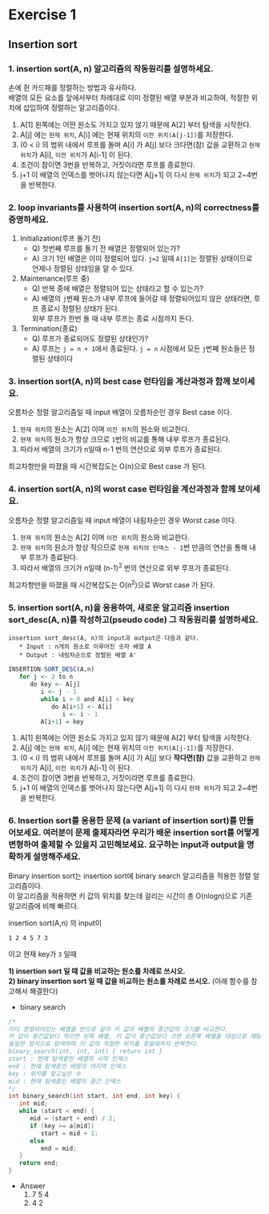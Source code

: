 # Exercise 1

## Insertion sort

### 1. insertion sort(A, n) 알고리즘의 작동원리를 설명하세요.
손에 쥔 카드패를 정렬하는 방법과 유사하다.  
배열의 모든 요소를 앞에서부터 차례대로 이미 정렬된 배열 부분과 비교하여, 적절한 위치에 삽입하여 정렬하는 알고리즘이다.

   1. A[1] 왼쪽에는 어떤 원소도 가지고 있지 않기 때문에 A[2] 부터 탐색을 시작한다.
   2. A[j] 에는 `현재 위치`, A[i] 에는 현재 위치의 `이전 위치(A[j-1])`를 저장한다.
   3. (0 < i) 의 범위 내에서 루프를 돌며 A[i] 가 A[j] 보다 크다면(참) 값을 교환하고 `현재 위치`가 A[i], `이전 위치`가 A[i-1] 이 된다.
   4. 조건이 참이면 3번을 반복하고, 거짓이라면 루프를 종료한다.
   5. j+1 이 배열의 인덱스를 벗어나지 않는다면 A[j+1] 이 다시 `현재 위치`가 되고 2~4번을 반복한다.

### 2. loop invariants를 사용하여 insertion sort(A, n)의 correctness를 증명하세요.
   1. Initialization(루프 돌기 전)
      * Q) 첫번째 루프를 돌기 전 배열은 정렬되어 있는가?
      * A) 크기 1인 배열은 이미 정렬되어 있다. `j=2` 일때 `A[1]`는 정렬된 상태이므로 언제나 정렬된 상태임을 알 수 있다.
   2. Maintenance(루프 중)
      * Q) 반복 중에 배열은 정렬되어 있는 상태라고 할 수 있는가?
      * A) 배열의 `j`번째 원소가 내부 루프에 들어갈 때 정렬되어있지 않은 상태라면, 루프 종료시 정렬된 상태가 된다.  
           외부 루프가 한번 돌 때 내부 루프는 종료 시점까지 돈다.
   3. Termination(종료)
      * Q) 루프가 종료되어도 정렬된 상태인가?
      * A) 루프는 `j = n + 1`에서 종료된다. `j = n` 시점에서 모든 `j`번째 원소들은 정렬된 상태이다

### 3. insertion sort(A, n)의 best case 런타임을 계산과정과 함께 보이세요.
오름차순 정렬 알고리즘일 때 input 배열이 오름차순인 경우 Best case 이다.
   1. `현재 위치`의 원소는 A[2] 이며 `이전 위치`의 원소와 비교한다.
   2. `현재 위치`의 원소가 항상 크므로 `1`번의 비교를 통해 내부 루프가 종료된다.
   3. 따라서 배열의 크기가 n일때 n-1 번의 연산으로 외부 루프가 종료된다.

최고차항만을 따졌을 때 시간복잡도는 O(n)으로 Best case 가 된다.
   

### 4. insertion sort(A, n)의 worst case 런타임을 계산과정과 함께 보이세요.
오름차순 정렬 알고리즘일 때 input 배열이 내림차순인 경우 Worst case 이다.
   1. `현재 위치`의 원소는 A[2] 이며 `이전 위치`의 원소와 비교한다.
   2. `현재 위치`의 원소가 항상 작으므로 `현재 위치의 인덱스 - 1`번 만큼의 연산을 통해 내부 루프가 종료된다.
   3. 따라서 배열의 크기가 n일때 (n-1)<sup>2</sup> 번의 연산으로 외부 루프가 종료된다.

최고차항만을 따졌을 때 시간복잡도는 O(n<sup>2</sup>)으로 Worst case 가 된다.

### 5. insertion sort(A, n)을 응용하여, 새로운 알고리즘 insertion sort_desc(A, n)를 작성하고(pseudo code) 그 작동원리를 설명하세요. 
```
insertion sort_desc(A, n)의 input과 output은 다음과 같다.
   * Input : n개의 원소로 이루어진 숫자 배열 A
   * Output : 내림차순으로 정렬된 배열 A'
```

```.r
INSERTION-SORT_DESC(A,n)
   for j <- 2 to n
      do key <- A[j]
         i <- j - 1
         while i > 0 and A[i] < key
            do A[i+1] <- A[i]
               i <- i - 1
         A[i+1] = key
```

   1. A[1] 왼쪽에는 어떤 원소도 가지고 있지 않기 때문에 A[2] 부터 탐색을 시작한다.
   2. A[j] 에는 `현재 위치`, A[i] 에는 현재 위치의 `이전 위치(A[j-1])`를 저장한다.
   3. (0 < i) 의 범위 내에서 루프를 돌며 A[i] 가 A[j] 보다 <b>작다면(참)</b> 값을 교환하고 `현재 위치`가 A[i], `이전 위치`가 A[i-1] 이 된다.
   4. 조건이 참이면 3번을 반복하고, 거짓이라면 루프를 종료한다.
   5. j+1 이 배열의 인덱스를 벗어나지 않는다면 A[j+1] 이 다시 `현재 위치`가 되고 2~4번을 반복한다.

### 6. Insertion sort를 응용한 문제 (a variant of insertion sort)를 만들어보세요. 여러분이 문제 출제자라면 우리가 배운 insertion sort를 어떻게 변형하여 출제할 수 있을지 고민해보세요. 요구하는 input과 output을 명확하게 설명해주세요.

Binary insertion sort는 insertion sort에 binary search 알고리즘을 적용한 정렬 알고리즘이다.  
이 알고리즘을 적용하면 키 값의 위치를 찾는데 걸리는 시간이 총 O(nlogn)으로 기존 알고리즘에 비해 빠르다.  

insertion sort(A,n) 의 input이
```
1 2 4 5 7 3
```
이고 현재 key가 `3` 일때

<b>1) insertion sort 일 때 값을 비교하는 원소를 차례로 쓰시오.</b>  
<b>2) binary insertion sort 일 때 값을 비교하는 원소를 차례로 쓰시오.</b> (아래 함수를 참고해서 해결한다)

* binary search
```.c
/*
이미 정렬되어있는 배열을 반으로 잘라 키 값과 배열의 중간값의 크기를 비교한다.  
키 값이 중간값보다 작으면 왼쪽 배열, 키 값이 중간값보다 크면 오른쪽 배열을 대상으로 재탐색한다.
동일한 방식으로 탐색하며 키 값의 적절한 위치를 찾을때까지 반복한다.
binary_search(int, int, int) { return int }
start : 현재 탐색중인 배열의 시작 인덱스
end : 현재 탐색중인 배열의 마지막 인덱스
key : 위치를 찾고싶은 수
mid : 현재 탐색중인 배열의 중간 인덱스
*/
int binary_search(int start, int end, int key) {
   int mid;
   while (start < end) {
      mid = (start + end) / 2;
      if (key >= a[mid])
         start = mid + 1;
      else
         end = mid;
   }
   return end;
}
```

* Answer
   1. 7 5 4
   2. 4 2
